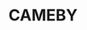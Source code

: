 ---
lastmod: '2025-04-06T06:05:21+00:00'
latitude: -26.63319425
layout: suburb
longitude: 150.4704649
postcode: '4413'
state: QLD
title: CAMEBY
url: /qld/cameby/
---